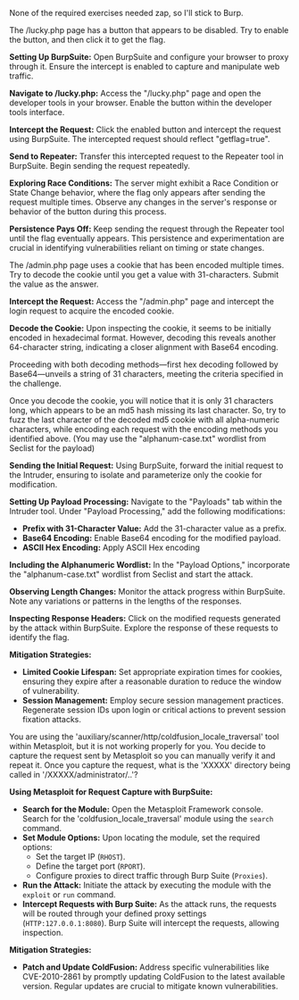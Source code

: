 None of the required exercises needed zap, so I'll stick to Burp.

The /lucky.php page has a button that appears to be disabled. Try to enable the button, and then click it to get the flag.

**Setting Up BurpSuite:**
Open BurpSuite and configure your browser to proxy through it. Ensure the intercept is enabled to capture and manipulate web traffic.

**Navigate to /lucky.php:**
Access the "/lucky.php" page and open the developer tools in your browser. Enable the button within the developer tools interface.

**Intercept the Request:**
Click the enabled button and intercept the request using BurpSuite. The intercepted request should reflect "getflag=true".

**Send to Repeater:**
Transfer this intercepted request to the Repeater tool in BurpSuite. Begin sending the request repeatedly.

**Exploring Race Conditions:**
The server might exhibit a Race Condition or State Change behavior, where the flag only appears after sending the request multiple times. Observe any changes in the server's response or behavior of the button during this process.

**Persistence Pays Off:**
Keep sending the request through the Repeater tool until the flag eventually appears. This persistence and experimentation are crucial in identifying vulnerabilities reliant on timing or state changes.

The /admin.php page uses a cookie that has been encoded multiple times. Try to decode the cookie until you get a value with 31-characters. Submit the value as the answer.

**Intercept the Request:**
Access the "/admin.php" page and intercept the login request to acquire the encoded cookie.

**Decode the Cookie:**
Upon inspecting the cookie, it seems to be initially encoded in hexadecimal format. However, decoding this reveals another 64-character string, indicating a closer alignment with Base64 encoding.

Proceeding with both decoding methods—first hex decoding followed by Base64—unveils a string of 31 characters, meeting the criteria specified in the challenge.

Once you decode the cookie, you will notice that it is only 31 characters long, which appears to be an md5 hash missing its last character. So, try to fuzz the last character of the decoded md5 cookie with all alpha-numeric characters, while encoding each request with the encoding methods you identified above. (You may use the "alphanum-case.txt" wordlist from Seclist for the payload)

**Sending the Initial Request:**
Using BurpSuite, forward the initial request to the Intruder, ensuring to isolate and parameterize only the cookie for modification.

**Setting Up Payload Processing:**
Navigate to the "Payloads" tab within the Intruder tool. Under "Payload Processing," add the following modifications:
- **Prefix with 31-Character Value:** Add the 31-character value as a prefix.
- **Base64 Encoding:** Enable Base64 encoding for the modified payload.
- **ASCII Hex Encoding:** Apply ASCII Hex encoding

**Including the Alphanumeric Wordlist:**
In the "Payload Options," incorporate the "alphanum-case.txt" wordlist from Seclist and start the attack.

**Observing Length Changes:**
Monitor the attack progress within BurpSuite. Note any variations or patterns in the lengths of the responses.

**Inspecting Response Headers:**
Click on the modified requests generated by the attack within BurpSuite. Explore the response of these requests to identify the flag.

**Mitigation Strategies:**
- **Limited Cookie Lifespan:** Set appropriate expiration times for cookies, ensuring they expire after a reasonable duration to reduce the window of vulnerability.
- **Session Management:** Employ secure session management practices. Regenerate session IDs upon login or critical actions to prevent session fixation attacks.

You are using the 'auxiliary/scanner/http/coldfusion_locale_traversal' tool within Metasploit, but it is not working properly for you. You decide to capture the request sent by Metasploit so you can manually verify it and repeat it. Once you capture the request, what is the 'XXXXX' directory being called in '/XXXXX/administrator/..'?

**Using Metasploit for Request Capture with BurpSuite:**
- **Search for the Module:** Open the Metasploit Framework console. Search for the 'coldfusion_locale_traversal' module using the `search` command.
- **Set Module Options:** Upon locating the module, set the required options:
  - Set the target IP (`RHOST`).
  - Define the target port (`RPORT`).
  - Configure proxies to direct traffic through Burp Suite (`Proxies`).
- **Run the Attack:** Initiate the attack by executing the module with the `exploit` or `run` command.
- **Intercept Requests with Burp Suite:** As the attack runs, the requests will be routed through your defined proxy settings (`HTTP:127.0.0.1:8080`). Burp Suite will intercept the requests, allowing inspection.

**Mitigation Strategies:**
- **Patch and Update ColdFusion:** Address specific vulnerabilities like CVE-2010-2861 by promptly updating ColdFusion to the latest available version. Regular updates are crucial to mitigate known vulnerabilities.
